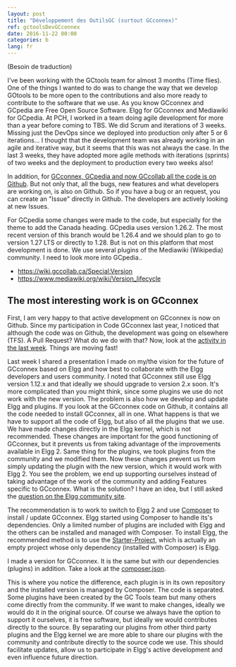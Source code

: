 ```yaml
---
layout: post
title: "Développement des OutilsGC (surtout GCconnex)"
ref: gctoolsDevGCconnex
date: 2016-11-22 00:00
categories: b
lang: fr
---
```


(Besoin de traduction)

I've been working with the GCtools team for almost 3 months (Time flies). One of the things I wanted to do was to change the way that we develop GOtools to be more open to the contributions and also more ready to contribute to the software that we use. As you know GCconnex and GCpedia are Free Open Source Software. Elgg for GCconnex and Mediawiki for GCpedia. At PCH, I worked in a team doing agile development for more than a year before coming to TBS. We did Scrum and iterations of 3 weeks. Missing just the DevOps since we deployed into production only after 5 or 6 iterations... I thought that the development team was already working in an agile and iterative way, but it seems that this was not always the case. In the last 3 weeks, they have adopted more agile methods with iterations (sprints) of two weeks and the deployment to production every two weeks also!

In addition, for [GCconnex, GCpedia and now GCcollab all the code is on Github](https://github.com/gctools-outilsgc). But not only that, all the bugs, new features and what developers are working on, is also on Github. So if you have a bug or an request, you can create an "Issue" directly in Github. The developers are actively looking at new Issues.

For GCpedia some changes were made to the code, but especially for the theme to add the Canada heading. GCpedia uses version 1.26.2. The most recent version of this branch would be 1.26.4 and we should plan to go to version 1.27 LTS or directly to 1.28. But is not on this platform that most development is done. We use several plugins of the Mediawiki (Wikipedia) community. I need to look more into GCpedia..

- https://wiki.gccollab.ca/Special:Version
- https://www.mediawiki.org/wiki/Version_lifecycle

## The most interesting work is on GCconnex

First, I am very happy to that active development on GCconnex is now on Github. Since my participation in Code GCconnex last year, I noticed that although the code was on Github, the development was going on elsewhere (TFS). A Pull Request? What do we do with that? Now, look at the [activity in the last week](https://github.com/gctools-outilsgc/gcconnex/pulse). Things are moving fast!

Last week I shared a presentation I made on my/the vision for the future of GCconnex based on Elgg and how best to collaborate with the Elgg developers and users community. I noted that GCconnex still use Elgg version 1.12.x and that ideally we should upgrade to version 2.x soon. It's more complicated than you might think, since some plugins we use do not work with the new version. The problem is also how we develop and update Elgg and plugins. If you look at the GCconnex code on Github, it contains all the code needed to install GCconnex, all in one. What happens is that we have to support all the code of Elgg, but also of all the plugins that we use. We have made changes directly in the Elgg kernel, which is not recommended. These changes are important for the good functioning of GCconnex, but it prevents us from taking advantage of the improvements available in Elgg 2. Same thing for the plugins, we took plugins from the community and we modified them. Now these changes prevent us from simply updating the plugin with the new version, which it would work with Elgg 2. You see the problem, we end up supporting ourselves instead of taking advantage of the work of the community and adding Features specific to GCconnex. What is the solution? I have an idea, but I still asked the [question on the Elgg community site](https://elgg.org/discussion/view/2570541/elgg-and-gcconnex-collaboration).

The recommendation is to work to switch to Elgg 2 and use [Composer](https://getcomposer.org/) to install / update GCconnex. Elgg started using Composer to handle its's dependencies. Only a limited number of plugins are included with Elgg and the others can be installed and managed with Composer. To install Elgg, the recommended method is to use the [Starter-Project](https://github.com/Elgg/starter-project), which is actually an empty project whose only dependency (installed with Composer) is Elgg.

I made a version for GCconnex. It is the same but with our dependencies (plugins) in addition. Take a look at the [composer.json](https://github.com/smellems/gcconnex-starter/blob/master/composer.json).

This is where you notice the difference, each plugin is in its own repository and the installed version is managed by Composer. The code is separated. Some plugins have been created by the GC Tools team but many others come directly from the community. If we want to make changes, ideally we would do it in the original source. Of course we always have the option to support it ourselves, it is free software, but ideally we would contributes directly to the source. By separating our plugins from other third party plugins and the Elgg kernel we are more able to share our plugins with the community and contribute directly to the source code we use. This should facilitate updates, allow us to participate in Elgg's active development and even influence future direction.
